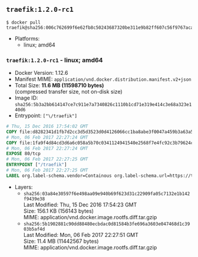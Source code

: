 ## `traefik:1.2.0-rc1`

```console
$ docker pull traefik@sha256:006c762699f6e62fb8c50243687320be311e9b82ff607c56f9767acab1a344e3
```

-	Platforms:
	-	linux; amd64

### `traefik:1.2.0-rc1` - linux; amd64

-	Docker Version: 1.12.6
-	Manifest MIME: `application/vnd.docker.distribution.manifest.v2+json`
-	Total Size: **11.6 MB (11598710 bytes)**  
	(compressed transfer size, not on-disk size)
-	Image ID: `sha256:5b3a2bb614147ce7c911e7a7340826c1110b1cd71e319e414c3e68a323e140d6`
-	Entrypoint: `["\/traefik"]`

```dockerfile
# Thu, 15 Dec 2016 17:54:02 GMT
COPY file:d8282341d1fb7d2cc3d5d3523d0d4126066cc1ba8abe3f0047a459b3a63a5653 in /etc/ssl/certs/ 
# Mon, 06 Feb 2017 22:27:24 GMT
COPY file:1fa9f4d84cd3d6a6c058a5b70c0341124941540e2568f7e4fc92c3b79624c67f in / 
# Mon, 06 Feb 2017 22:27:24 GMT
EXPOSE 80/tcp
# Mon, 06 Feb 2017 22:27:25 GMT
ENTRYPOINT ["/traefik"]
# Mon, 06 Feb 2017 22:27:25 GMT
LABEL org.label-schema.vendor=Containous org.label-schema.url=https://traefik.io org.label-schema.name=Traefik org.label-schema.description=A modern reverse-proxy org.label-schema.version=v1.2.0-rc1 org.label-schema.docker.schema-version=1.0
```

-	Layers:
	-	`sha256:03a84e30597f6e498aa09e940b69f623d31c22909fa05c7132e1b142f9439e38`  
		Last Modified: Thu, 15 Dec 2016 17:54:23 GMT  
		Size: 156.1 KB (156143 bytes)  
		MIME: application/vnd.docker.image.rootfs.diff.tar.gzip
	-	`sha256:5b1902881c90dd88480ecbdac0d81584b3fe696a3603e047468d1c3903b5af4d`  
		Last Modified: Mon, 06 Feb 2017 22:27:51 GMT  
		Size: 11.4 MB (11442567 bytes)  
		MIME: application/vnd.docker.image.rootfs.diff.tar.gzip
